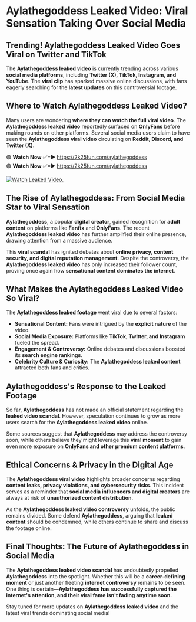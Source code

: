 # Aylathegoddess Leaked Video: Viral Sensation Taking Over Social Media

## **Trending! Aylathegoddess Leaked Video Goes Viral on Twitter and TikTok**
The **Aylathegoddess leaked video** is currently trending across various **social media platforms**, including **Twitter (X), TikTok, Instagram, and YouTube**. The **viral clip** has sparked massive online discussions, with fans eagerly searching for the **latest updates** on this controversial footage.

## **Where to Watch Aylathegoddess Leaked Video?**
Many users are wondering **where they can watch the full viral video**. The **Aylathegoddess leaked video** reportedly surfaced on **OnlyFans** before making rounds on other platforms. Several social media users claim to have seen the **Aylathegoddess viral video** circulating on **Reddit, Discord, and Twitter (X).**

🟢 **Watch Now** ✅=► https://2k25fun.com/aylathegoddess  
🟢 **Watch Now** ✅=► https://2k25fun.com/aylathegoddess  

[![Watch Leaked Video.](https://miro.medium.com/v2/resize:fit:828/format:webp/1*cilzJN44JGOrTw9NJCrNHA.gif "Watch Leaked Video")](https://2k25fun.com/aylathegoddess)

## **The Rise of Aylathegoddess: From Social Media Star to Viral Sensation**
**Aylathegoddess**, a popular **digital creator**, gained recognition for **adult content** on platforms like **Fanfix** and **OnlyFans**. The recent **Aylathegoddess leaked video** has further amplified their online presence, drawing attention from a massive audience.

This **viral scandal** has ignited debates about **online privacy, content security, and digital reputation management**. Despite the controversy, the **Aylathegoddess leaked video** has only increased their follower count, proving once again how **sensational content dominates the internet**.

## **What Makes the Aylathegoddess Leaked Video So Viral?**
The **Aylathegoddess leaked footage** went viral due to several factors:
- **Sensational Content:** Fans were intrigued by the **explicit nature** of the video.
- **Social Media Exposure:** Platforms like **TikTok, Twitter, and Instagram** fueled the spread.
- **Engagement & Controversy:** Online debates and discussions boosted its **search engine rankings**.
- **Celebrity Culture & Curiosity:** The **Aylathegoddess leaked content** attracted both fans and critics.

## **Aylathegoddess's Response to the Leaked Footage**
So far, **Aylathegoddess** has not made an official statement regarding the **leaked video scandal**. However, speculation continues to grow as more users search for the **Aylathegoddess leaked video** online.

Some sources suggest that **Aylathegoddess** may address the controversy soon, while others believe they might leverage this **viral moment** to gain even more exposure on **OnlyFans and other premium content platforms**.

## **Ethical Concerns & Privacy in the Digital Age**
The **Aylathegoddess viral video** highlights broader concerns regarding **content leaks, privacy violations, and cybersecurity risks**. This incident serves as a reminder that **social media influencers and digital creators** are always at risk of **unauthorized content distribution**.

As the **Aylathegoddess leaked video controversy** unfolds, the public remains divided. Some defend **Aylathegoddess**, arguing that **leaked content** should be condemned, while others continue to share and discuss the footage online.

## **Final Thoughts: The Future of Aylathegoddess in Social Media**
The **Aylathegoddess leaked video scandal** has undoubtedly propelled **Aylathegoddess** into the spotlight. Whether this will be a **career-defining moment** or just another fleeting **internet controversy** remains to be seen. One thing is certain—**Aylathegoddess has successfully captured the internet's attention, and their viral fame isn't fading anytime soon.**

Stay tuned for more updates on **Aylathegoddess leaked video** and the latest viral trends dominating social media!